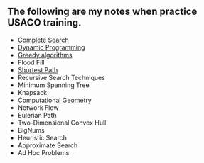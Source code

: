 ## The following are my notes when practice USACO training.

* [Complete Search](https://github.com/cj9208/USACO/blob/master/Complete%20Search.md)
* [Dynamic Programming](https://github.com/cj9208/USACO/blob/master/Dynamic%20Progrmming.md)
* [Greedy algorithms](https://github.com/cj9208/USACO/blob/master/Greedy%20Algorithm.md)
* Flood Fill
* [Shortest Path](https://github.com/cj9208/USACO/blob/master/Shortest%20Path.md)
* Recursive Search Techniques
* Minimum Spanning Tree
* Knapsack
* Computational Geometry
* Network Flow
* Eulerian Path
* Two-Dimensional Convex Hull
* BigNums
* Heuristic Search
* Approximate Search
* Ad Hoc Problems
